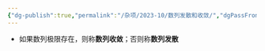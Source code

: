 ```yaml
---
{"dg-publish":true,"permalink":"/杂项/2023-10/数列发散和收敛/","dgPassFrontmatter":true}
---
```


- 如果数列极限存在，则称**数列收敛**；否则称**数列发散**